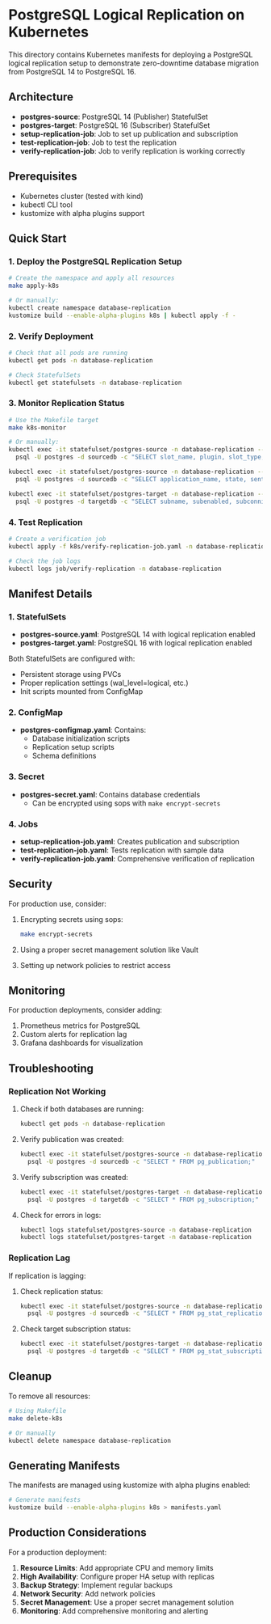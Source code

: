 # PostgreSQL Logical Replication on Kubernetes

This directory contains Kubernetes manifests for deploying a PostgreSQL logical replication setup to demonstrate zero-downtime database migration from PostgreSQL 14 to PostgreSQL 16.

## Architecture

- **postgres-source**: PostgreSQL 14 (Publisher) StatefulSet
- **postgres-target**: PostgreSQL 16 (Subscriber) StatefulSet
- **setup-replication-job**: Job to set up publication and subscription
- **test-replication-job**: Job to test the replication
- **verify-replication-job**: Job to verify replication is working correctly

## Prerequisites

- Kubernetes cluster (tested with kind)
- kubectl CLI tool
- kustomize with alpha plugins support

## Quick Start

### 1. Deploy the PostgreSQL Replication Setup

```bash
# Create the namespace and apply all resources
make apply-k8s

# Or manually:
kubectl create namespace database-replication
kustomize build --enable-alpha-plugins k8s | kubectl apply -f -
```

### 2. Verify Deployment

```bash
# Check that all pods are running
kubectl get pods -n database-replication

# Check StatefulSets
kubectl get statefulsets -n database-replication
```

### 3. Monitor Replication Status

```bash
# Use the Makefile target
make k8s-monitor

# Or manually:
kubectl exec -it statefulset/postgres-source -n database-replication -- \
  psql -U postgres -d sourcedb -c "SELECT slot_name, plugin, slot_type, active, restart_lsn FROM pg_replication_slots;"

kubectl exec -it statefulset/postgres-source -n database-replication -- \
  psql -U postgres -d sourcedb -c "SELECT application_name, state, sent_lsn, write_lsn, flush_lsn, replay_lsn FROM pg_stat_replication;"

kubectl exec -it statefulset/postgres-target -n database-replication -- \
  psql -U postgres -d targetdb -c "SELECT subname, subenabled, subconninfo FROM pg_subscription;"
```

### 4. Test Replication

```bash
# Create a verification job
kubectl apply -f k8s/verify-replication-job.yaml -n database-replication

# Check the job logs
kubectl logs job/verify-replication -n database-replication
```

## Manifest Details

### 1. StatefulSets

- **postgres-source.yaml**: PostgreSQL 14 with logical replication enabled
- **postgres-target.yaml**: PostgreSQL 16 with logical replication enabled

Both StatefulSets are configured with:
- Persistent storage using PVCs
- Proper replication settings (wal_level=logical, etc.)
- Init scripts mounted from ConfigMap

### 2. ConfigMap

- **postgres-configmap.yaml**: Contains:
  - Database initialization scripts
  - Replication setup scripts
  - Schema definitions

### 3. Secret

- **postgres-secret.yaml**: Contains database credentials
  - Can be encrypted using sops with `make encrypt-secrets`

### 4. Jobs

- **setup-replication-job.yaml**: Creates publication and subscription
- **test-replication-job.yaml**: Tests replication with sample data
- **verify-replication-job.yaml**: Comprehensive verification of replication

## Security

For production use, consider:

1. Encrypting secrets using sops:
   ```bash
   make encrypt-secrets
   ```

2. Using a proper secret management solution like Vault

3. Setting up network policies to restrict access

## Monitoring

For production deployments, consider adding:

1. Prometheus metrics for PostgreSQL
2. Custom alerts for replication lag
3. Grafana dashboards for visualization

## Troubleshooting

### Replication Not Working

1. Check if both databases are running:
   ```bash
   kubectl get pods -n database-replication
   ```

2. Verify publication was created:
   ```bash
   kubectl exec -it statefulset/postgres-source -n database-replication -- \
     psql -U postgres -d sourcedb -c "SELECT * FROM pg_publication;"
   ```

3. Verify subscription was created:
   ```bash
   kubectl exec -it statefulset/postgres-target -n database-replication -- \
     psql -U postgres -d targetdb -c "SELECT * FROM pg_subscription;"
   ```

4. Check for errors in logs:
   ```bash
   kubectl logs statefulset/postgres-source -n database-replication
   kubectl logs statefulset/postgres-target -n database-replication
   ```

### Replication Lag

If replication is lagging:

1. Check replication status:
   ```bash
   kubectl exec -it statefulset/postgres-source -n database-replication -- \
     psql -U postgres -d sourcedb -c "SELECT * FROM pg_stat_replication;"
   ```

2. Check target subscription status:
   ```bash
   kubectl exec -it statefulset/postgres-target -n database-replication -- \
     psql -U postgres -d targetdb -c "SELECT * FROM pg_stat_subscription;"
   ```

## Cleanup

To remove all resources:

```bash
# Using Makefile
make delete-k8s

# Or manually
kubectl delete namespace database-replication
```

## Generating Manifests

The manifests are managed using kustomize with alpha plugins enabled:

```bash
# Generate manifests
kustomize build --enable-alpha-plugins k8s > manifests.yaml
```

## Production Considerations

For a production deployment:

1. **Resource Limits**: Add appropriate CPU and memory limits
2. **High Availability**: Configure proper HA setup with replicas
3. **Backup Strategy**: Implement regular backups
4. **Network Security**: Add network policies
5. **Secret Management**: Use a proper secret management solution
6. **Monitoring**: Add comprehensive monitoring and alerting

